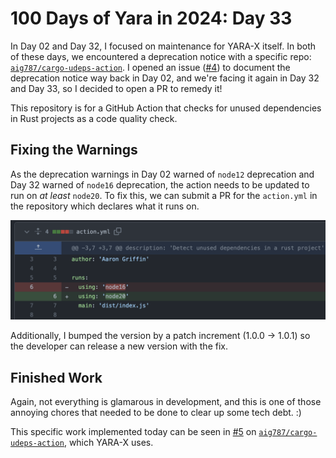 # 100 Days of Yara in 2024: Day 33
In Day 02 and Day 32, I focused on maintenance for YARA-X itself. In both of these days, we encountered a deprecation notice with a specific repo: [`aig787/cargo-udeps-action`](https://github.com/aig787/cargo-udeps-action). I opened an issue ([#4](https://github.com/aig787/cargo-udeps-action/issues/4)) to document the deprecation notice way back in Day 02, and we're facing it again in Day 32 and Day 33, so I decided to open a PR to remedy it!


This repository is for a GitHub Action that checks for unused dependencies in Rust projects as a code quality check.

## Fixing the Warnings
As the deprecation warnings in Day 02 warned of `node12` deprecation and Day 32 warned of `node16` deprecation, the action needs to be updated to run on *at least* `node20`. To fix this, we can submit a PR for the `action.yml` in the repository which declares what it runs on.

![screenshot of version change for node in repo](/static/images/100-days-of-yara-2024-day-33/change.png)

Additionally, I bumped the version by a patch increment (1.0.0 -> 1.0.1) so the developer can release a new version with the fix.

## Finished Work
Again, not everything is glamarous in development, and this is one of those annoying chores that needed to be done to clear up some tech debt. :)

This specific work implemented today can be seen in [#5](https://github.com/aig787/cargo-udeps-action/pull/5) on [`aig787/cargo-udeps-action`](https://github.com/aig787/cargo-udeps-action), which YARA-X uses.